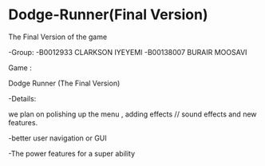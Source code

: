 # Dodge-Runner(Final Version)
 The Final Version of the game



-Group:
-B0012933 CLARKSON IYEYEMI
-B00138007 BURAIR MOOSAVI


Game :

Dodge Runner (The Final Version)


-Details: 

we plan on polishing up the menu , adding effects // sound effects and new features.

-better user navigation or GUI


-The power features for a super ability













